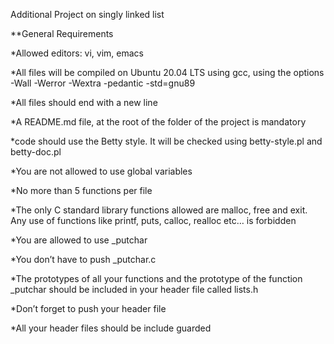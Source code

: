 Additional Project on singly linked list

**General Requirements

*Allowed editors: vi, vim, emacs

*All files will be compiled on Ubuntu 20.04 LTS using gcc, using the options -Wall -Werror -Wextra -pedantic -std=gnu89

*All  files should end with a new line

*A README.md file, at the root of the folder of the project is mandatory

*code should use the Betty style. It will be checked using betty-style.pl and betty-doc.pl

*You are not allowed to use global variables

*No more than 5 functions per file

*The only C standard library functions allowed are malloc, free and exit. Any use of functions like printf, puts, calloc, realloc etc… is forbidden

*You are allowed to use _putchar

*You don’t have to push _putchar.c

*The prototypes of all your functions and the prototype of the function _putchar should be included in your header file called lists.h

*Don’t forget to push your header file

*All your header files should be include guarded